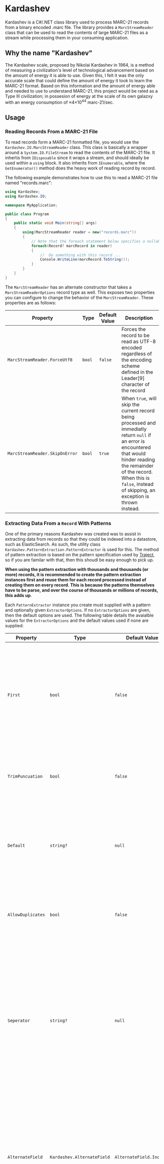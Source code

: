# Kardashev
Kardashev is a C#/.NET class library used to process MARC-21 records from a binary encoded .marc file.  The library provides a `MarcStreamReader` class that can be used to read the contents of large MARC-21 files as a stream while processing them in your consuming application.

## Why the name "Kardashev"
The Kardashev scale, proposed by Nikolai Kardashev in 1964, is a method of measuring a civilization's level of technological advancement based on the amount of energy it is able to use.  Given this, I felt it was the only accurate scale that could define the amount of energy it took to learn the MARC-21 format.  Based on this information and the amount of energy able and needed to use to understand MARC-21, this project would be rated as a Type III civilization; in possesion of energy at the scale of its own galazxy with an energy consumption of ≈4×10<sup>44</sup> marc-21/sec.

## Usage
### Reading Records From a MARC-21 File
To read records form a MARC-21 formatted file, you would use the `Kardashev.IO.MarcStreamReader` class.  This class is basically a wrapper around a `System.IO.FileStream` to read the contents of the MARC-21 file.  It inhertis from `IDisposable` since it wraps a stream, and should ideally be used within a `using` block.  It also inherits from `IEnumerable`, where the `GetEnumerator()` method does the heavy work of reading record by record.

The following example demonstrates how to use this to read a MARC-21 file named "records.marc":

```cs
using Kardashev;
using Kardashev.IO;

namespace MyApplication;

public class Program
{
    public static void Main(string[] args)
    {
        using(MarcStreamReader reader = new("records.marc"))
        {
            // Note that the foreach statement below specifies a nullable Record?
            foreach(Record? marcRecord in reader)
            {
                //  Do something with this record ...
                Console.WriteLine(marcRecord.ToString());
            }
        }
    }
}
```
The `MarcStreamReader` has an alternate constructor that takes a `MarcStreamReaderOptions` record type as well. This exposes two properties you can configure to change the behavior of the `MarcStreamReader`. These properties are as follows:



| Property | Type | Default Value | Description |
| --- | --- | --- | --- |
| `MarcStreamReader.ForceUtf8` | `bool` | `false` | Forces the record to be read as UTF-8 encoded regardless of the encoding scheme defined in the Leader[9] character of the record |
| `MarcStreamReader.SkipOnError` | `bool` | `true` |  When `true`, will skip the current record being processed and immediatly return `null` if an error is encountered that would hinder reading the remainder of the record.  When this is `false`, instead of skipping, an exception is thrown instead. |

### Extracting Data From a `Record` With Patterns
One of the primary reasons Kardashev was created was to assist in extracting data from records so that they could be indexed into a datastore, such as ElasticSearch.  As such, the utility class `Kardashev.PatternExtraction.PatternExtractor` is used for this.  The method of pattern extraction is based on the pattern specification used by [Traject](https://github.com/traject/traject), so if you are familar with that, then this shoudl be easy enough to pick up.

**When using the pattern extraction with thousands and thousands (or more) records, it is recommended to create the pattern extraction instances first and reuse them for each record processed instead of creating them on every record.  This is because the patterns themselves have to be parse, and over the course of thousands or millions of records, this adds up**.

Each `PatternExtractor` instance you create must supplied with a pattern and optionally given `ExtractorOptions`.  If no `ExtractorOptions` are given, then the default options are used. The following table details the avaialble values for the `ExtractorOptions` and the default values used if none are supplied:


| Property | Type | Default Value | Description |
| --- | --- | --- | --- |
| `First` | `bool` | `false` | When `true`, will extract only the first value found from the extraction pattern. This is useful when extracting data from a Varaible Field that can be repeated. |
| `TrimPuncuation` | `bool` | `false` | When `true`, trims common leading and trailing puncuation from the value extracted |
| `Default` | `string?` | `null` | When given, will use the value specified as the default value to return if an no values are found using the pattern. |
| `AllowDuplicates` | `bool` | `false` | When `false`, detects duplicate extracted values and returns only the unique value set |
| `Seperator` | `string?` |`null` | When given, all values extract will first be combined into a string value where each value is seperated by the seperator specified.  If this is not given, then all extracted values will remain as separate entries in the returned array. |
| `AlternateField` | `Kardashev.AlternateField` | `AlternateField.Include` | Specifies if Alternate Script data from linked Variable Data Field 880s should be included, not included, or to only extract the data from the 880 field and not the original field. |

### The Pattern String
The pattern string that must be given to the `PatternExtractor` has a few specifications depending on if you are extracting from a Variable Control Field or a Variable Data Field.  First, at minimum, the pattern must be

1. A minimum 3 characters in length
2. The first 3 characters of the pattern must be numerical, representing the tag of the field to extract from (e.g. `001`, `010`, `250`, etc).

Following the Tag value in the pattern, the remainder of the pattern depends on if it is for A Variable Control Field or Varaible Data Field.

### Varaible Control Field Patterns
The pattern specification for a Variable Control Field consists of a string that contains the Varaible Control Field tag value (`001` - `009`) and an option slice speicfication enclused in [] brackets.  The slice specification can be a single zero-based index value of the character to extract or an inclusive range where the start and end index are seperated by a '-' character.  If no slice is specified, then the entire data string for that field is extracted.

For example, let's say we had the following Varaible Control Field

```
005 19940223151047.0
```

The following table shows examples of valid pattern strings to extract from the above field and what data they would extract based on the pattern specification:

| Pattern      | Result             | Explination |
| ------------ | ------------------ | ----------- |
| `"005"`      | `19940223151047.0` | Only the tag value was given, so the entire data string will be extracted. |
| `"005[5]"`   | `2`                | A single slice value was given, specifying to extract the zero-based 5th chracter from the data string. |
| `"005[0-7]"` | `11940222`         | A range slice value was given, specifying to extract chracters 0 - 7 inclusivly (zero-based) from the data string. |

### Varaible Data Field Patterns
The pattern for a Varaible Data field consists of a string that contains the Varaible Data Field tag value (`010` - `999`), optional indicators enclosed within \|\| pipes, and optiona subfield codes. When supplying optional indicators, they must be enclused with the '\|' character at the start and end, and 2 indicator values must be given.  Indicator values must be alphanumeric (0 -9 or a -z) or a ' ' space, or it can be a '*' astrick to indicate any indicator value will match.

Subfield codes must be alphanumeric (0-9 or a-z).  When supplying subfield codes, only the values from those subfields will be extracted. If a subfield code is repeated (e.g. `250aa`, `250bb`), then multiple instances of that subfield code within the Varaible Data Field will be joined together with a ' ' space character.  When no subfield codes are supplied, then all subfields values are extracted.  If a value was given for the `ExtractorOptions.Seperator`, then all subfield values extracted will be combined into one string seperated by the seperator value given; otherwise, they will be extracted as separate values.

For example, let's say we had the following Varaible Data Field

```
270 1# $ECU Libraries$a1000 E 5th St.$bGreenville$cNC$dU.S.$e27858
```

The following table shows examples of valid pattern strings to extract from the above field and what the data they would extract based on the pattern specification
| Pattern      | Result             | Explination |
| ------------ | ------------------ | ----------- |
| `"270"`      | `["ECU Libraries", "1000 E 5th St.", "Greenville", "NC", "27858"]` | No subfield codes were specified, so all values would be extracted |
| `"270a"`     | `["ECU Libraries", "1000 E 5th St."]` | Only subfield code `a` was specified, and the field has two instances of that subfield, so both were extracted. |
| `"270aa"`    | `["ECU Libraries 1000 E 5th St."]`    | The pattern repeated the `a` specification and the field has two instances. So both were extracted and combined into a single value seperated by a ' ' space |
| `"270\|1*\|"`  | `["ECU Libraries", "1000 E 5th St.", "Greenville", "NC", "27858"]` | The `1*` indicators were specified, and this field does have a `1` indicator as the first indicator. No subfield codes were given, so all were extracted. |
| `"270\|2*\|`   | `[]`               | The `2*` indicators were specified, however this field does not have a `2` as the first indicator, so it does not match and no values would be extracted. |
| `"270\|1*\|b"` | `["Greenville"]`   | The `1*` indicators were specified, and this field does have a `1` indicator as the first indicator.  Subfield code `b` was also specified, so we only extracted that subfield value.

**Note: In the above examples, the extracted values are extracted into individual elements in the array. If a value were given for the `ExtractorOptions.Seperator`, the instead of multiple elements in the array, all elements would be combined into one string, seperated by the `ExtractorOptions.Seperator` value specified.**


### Multiple Patterns In One String
You can supply the `PatternExtractor` with multiple patterns in one string. Each pattern must be seperated by a ':' colon character, and you can mix Varaible Control Field patterns with Varaible Data Field patterns (e.g. `001:002[5]:250|1*|:270abc`).  A common use for this may be when extracting information such as the primary author of a title.  This value can be found in a few different fields.  So you might create a pattern such as `100abcdq:110abcd:111acde`.  This would be split into three seperate patterns `["100abcdq", "110abcd", "111acde"]` and then processed in the order they were given.  This is important incase you indicated `true` for the `ExtractorOptions.First` as that would indicate to extract the first value found.

### Using Pattern Example
The following is an example of using the `PaternExtractor` to extract the display title and the display author values from each record processed

```cs
using Kardashev;
using Kardashev.IO;
using Kardashev.PatternExtraction;

namespace MyApplication;

public class Program
{
    public static void Main(string[] args)
    {
        //  Create the pattern extractors first so they can be reused for
        //  each record instead of creating a new instance per record
        PatterExtractor titleExtractor = new("245abnpfg", new ExtractorOptions(TrimPuncuation: true, First: true));
        PatterExtractor authorExtractor = new("100abcdq:110abcd:111acde", new ExtractorOptions(TrimPuncuation: true, First: true));

        using(MarcStreamReader reader = new("records.marc"))
        {
            // Note that the foreach statement below specifies a nullable Record?
            foreach(Record? marcRecord in reader)
            {
                if(record != null)
                {
                    string[] titleResult = titleExtractor.Extract(marcRecord);
                    string[] authorResult = authorExtractor.Extract(marcRecord);

                    //  Do something with the results like putting them in a
                    //  data store?

                }
            }
        }
    }
}
```

## License
Kardashev is released under the MIT License with the exception of the `/source/Kardashev/Encodings/MARC8.cs` file, which is released under the GNU Lesser General Public License.  For more infomration on these individual licenses, please refer to the following
* Kardashev License - [MIT License Notice](LICENSE)
* MARC8.cs License - [GNU Lesser General Public Notice](MARC8LICENSE)

